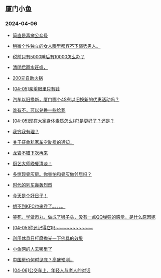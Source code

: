 ## 厦门小鱼 
### 2024-04-06

+ [简直是毒瘤公众号](http://bbs.xmfish.com/read-htm-tid-18171071.html)

+ [稍微个性独立的女人眼里都容不下弱势男人。](http://bbs.xmfish.com/read-htm-tid-18170983.html)

+ [税前只有5000睡后有10000怎么办？](http://bbs.xmfish.com/read-htm-tid-18170963.html)

+ [清明后雨水旺盛，](http://bbs.xmfish.com/read-htm-tid-18170955.html)

+ [200元自助火锅](http://bbs.xmfish.com/read-htm-tid-18171074.html)

+ [[04-05]亲爹眼里只有钱](http://bbs.xmfish.com/read-htm-tid-18171106.html)

+ [汽车以旧换新，厦门哪个4S有以旧换新的优惠活动吗？](http://bbs.xmfish.com/read-htm-tid-18170992.html)

+ [谁有不，可以兑换一些给我](http://bbs.xmfish.com/read-htm-tid-18171171.html)

+ [[04-05]现在大家身体素质怎么样?是更好了？还是？](http://bbs.xmfish.com/read-htm-tid-18171129.html)

+ [我穷我有理？](http://bbs.xmfish.com/read-htm-tid-18171196.html)

+ [关于征收私家车空驶费的通知。](http://bbs.xmfish.com/read-htm-tid-18171166.html)

+ [龙岩不错下次再来](http://bbs.xmfish.com/read-htm-tid-18171244.html)

+ [厨艺大师晚餐清淡！](http://bbs.xmfish.com/read-htm-tid-18171229.html)

+ [多惊现骨灰房。你害怕和骨灰做邻居吗？](http://bbs.xmfish.com/read-htm-tid-18171185.html)

+ [时代的列车轰轰烈烈](http://bbs.xmfish.com/read-htm-tid-18171136.html)

+ [今天是个好日子！](http://bbs.xmfish.com/read-htm-tid-18171216.html)

+ [想不到KFC也来卷了。。。。。](http://bbs.xmfish.com/read-htm-tid-18171305.html)

+ [笑死，学做肉丸，做成了狮子头，没有一点QQ弹弹的感觉，是什么原因呢](http://bbs.xmfish.com/read-htm-tid-18171181.html)

+ [[04-05]你还记得它吗~~~~~~~~~~~~~](http://bbs.xmfish.com/read-htm-tid-18171236.html)

+ [利用休息日打磨抛光一下佛具的效果](http://bbs.xmfish.com/read-htm-tid-18171296.html)

+ [小鱼网的人去哪里了](http://bbs.xmfish.com/read-htm-tid-18171204.html)

+ [中国房价何时见底？高盛预测…](http://bbs.xmfish.com/read-htm-tid-18171242.html)

+ [[04-06]公交车上，年轻人与老人的对话](http://bbs.xmfish.com/read-htm-tid-18171387.html)

